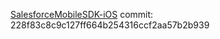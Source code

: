[SalesforceMobileSDK-iOS](https://github.com/forcedotcom/SalesforceMobileSDK-iOS) commit: 228f83c8c9c127ff664b254316ccf2aa57b2b939
